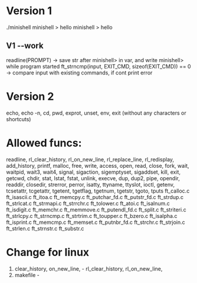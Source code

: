 # Version 1
./minishell
minishell > hello
minishell > hello

## V1 --work
readline(PROMPT) -> save str after minishell> in var, and write minishell> while program started
ft_strncmp(input, EXIT_CMD, sizeof(EXIT_CMD)) == 0 -> compare input with existing commands, if cont print error


# Version 2
echo, echo -n, cd, pwd, exprot, unset, env, exit (without any characters or shortcuts)




# Allowed funcs:
readline, rl_clear_history, rl_on_new_line,
rl_replace_line, rl_redisplay, add_history,
printf, malloc, free, write, access, open, read,
close, fork, wait, waitpid, wait3, wait4, signal,
sigaction, sigemptyset, sigaddset, kill, exit,
getcwd, chdir, stat, lstat, fstat, unlink, execve,
dup, dup2, pipe, opendir, readdir, closedir,
strerror, perror, isatty, ttyname, ttyslot, ioctl,
getenv, tcsetattr, tcgetattr, tgetent, tgetflag,
tgetnum, tgetstr, tgoto, tputs
ft_calloc.c     ft_isascii.c    ft_itoa.c       ft_memcpy.c     ft_putchar_fd.c ft_putstr_fd.c  ft_strdup.c     ft_strlcat.c    ft_strmapi.c    ft_strrchr.c    ft_tolower.c
ft_atoi.c       ft_isalnum.c    ft_isdigit.c    ft_memchr.c     ft_memmove.c    ft_putendl_fd.c ft_split.c      ft_striteri.c   ft_strlcpy.c    ft_strncmp.c    ft_strtrim.c    ft_toupper.c
ft_bzero.c      ft_isalpha.c    ft_isprint.c    ft_memcmp.c     ft_memset.c     ft_putnbr_fd.c  ft_strchr.c     ft_strjoin.c    ft_strlen.c     ft_strnstr.c    ft_substr.c



# Change for linux
1)  clear_history, on_new_line, - rl_clear_history, rl_on_new_line,
2) makefile - 